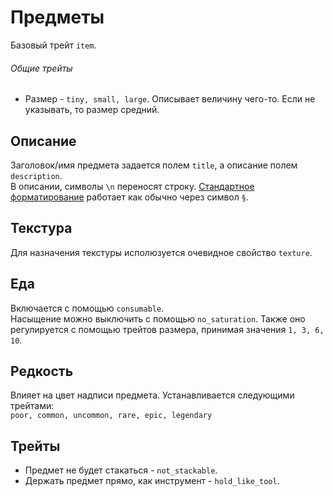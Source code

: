 # Предметы
Базовый трейт `item`.

###### Общие трейты
- Размер - `tiny, small, large`. Описывает величину чего-то. Если не указывать, то размер средний. 

## Описание
Заголовок/имя предмета задается полем `title`, а описание полем `description`.  
В описании, символы `\n` переносят строку.  [Стандартное форматирование](https://minecraft.gamepedia.com/Formatting_codes) работает как обычно через символ `§`.

## Текстура
Для назначения текстуры исполюзуется очевидное свойство `texture`.

## Еда
Включается с помощью `consumable`.  
Насыщение можно выключить с помощью `no_saturation`.
Также оно регулируется с помощью трейтов размера, принимая значения `1, 3, 6, 10`.

## Редкость
Влияет на цвет надписи предмета. Устанавливается следующими трейтами:  
`poor, common, uncommon, rare, epic, legendary`

## Трейты
- Предмет не будет стакаться - `not_stackable`.
- Держать предмет прямо, как инструмент - `hold_like_tool`.
